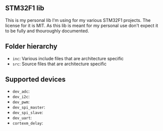 STM32F1 lib
----

This is my personal lib I'm using for my various STM32F1 projects.
The license for it is MIT. As this lib is meant for my personal use
don't expect it to be fully and thouroughly documented.

## Folder hierarchy

* `inc`: Various include files that are architecture specific
* `src`: Source files that are architecture specific

## Supported devices

* `dev_adc`:
* `dev_i2c`:
* `dev_pwm`: 
* `dev_spi_master`:
* `dev_spi_slave`:
* `dev_uart`:
* `cortexm_delay`:
